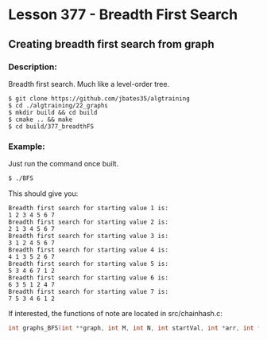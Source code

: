 # Lesson 377 - Breadth First Search
## Creating breadth first search from graph
### Description:
Breadth first search. Much like a level-order tree.
```shell
$ git clone https://github.com/jbates35/algtraining
$ cd ./algtraining/22_graphs
$ mkdir build && cd build
$ cmake .. && make
$ cd build/377_breadthFS
```
### Example:
Just run the command once built.
```bash
$ ./BFS
```
This should give you:
```
Breadth first search for starting value 1 is:
1 2 3 4 5 6 7 
Breadth first search for starting value 2 is:
2 1 3 4 5 6 7 
Breadth first search for starting value 3 is:
3 1 2 4 5 6 7 
Breadth first search for starting value 4 is:
4 1 3 5 2 6 7 
Breadth first search for starting value 5 is:
5 3 4 6 7 1 2 
Breadth first search for starting value 6 is:
6 3 5 1 2 4 7 
Breadth first search for starting value 7 is:
7 5 3 4 6 1 2 
```
If interested, the functions of note are located in src/chainhash.c:
```c
int graphs_BFS(int **graph, int M, int N, int startVal, int *arr, int *L);
```

